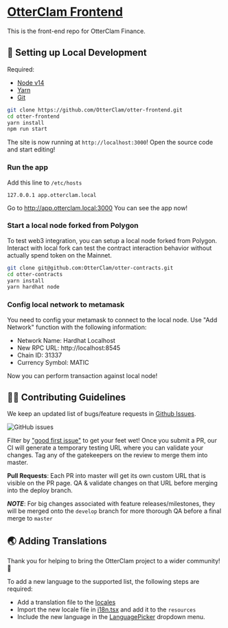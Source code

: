 # [OtterClam Frontend](https://app.otterclam.finance/)

This is the front-end repo for OtterClam Finance.

## 🔧 Setting up Local Development

Required:

- [Node v14](https://nodejs.org/download/release/latest-v14.x/)
- [Yarn](https://classic.yarnpkg.com/en/docs/install/)
- [Git](https://git-scm.com/downloads)

```bash
git clone https://github.com/OtterClam/otter-frontend.git
cd otter-frontend
yarn install
npm run start
```

The site is now running at `http://localhost:3000`!
Open the source code and start editing!

### Run the app

Add this line to `/etc/hosts`

```
127.0.0.1 app.otterclam.local
```

Go to http://app.otterclam.local:3000
You can see the app now!

### Start a local node forked from Polygon

To test web3 integration, you can setup a local node forked from Polygon. Interact with local fork can test the contract interaction behavior without actually spend token on the Mainnet.

```bash
git clone git@github.com:OtterClam/otter-contracts.git
cd otter-contracts
yarn install
yarn hardhat node
```

### Config local network to metamask

You need to config your metamask to connect to the local node. Use "Add Network" function with the following information:

- Network Name: Hardhat Localhost
- New RPC URL: http://localhost:8545
- Chain ID: 31337
- Currency Symbol: MATIC

Now you can perform transaction against local node!

## 👏🏽 Contributing Guidelines

We keep an updated list of bugs/feature requests in [Github Issues](https://github.com/OtterClam/otter-frontend/issues).

![GitHub issues](https://github.com/OtterClam/otter-frontend/issues?style=flat-square)

Filter by ["good first issue"](https://github.com/OtterClam/otter-frontend/issues?q=is%3Aopen+is%3Aissue+label%3A%22good+first+issue%22) to get your feet wet!
Once you submit a PR, our CI will generate a temporary testing URL where you can validate your changes. Tag any of the gatekeepers on the review to merge them into master.

**Pull Requests**:
Each PR into master will get its own custom URL that is visible on the PR page. QA & validate changes on that URL before merging into the deploy branch.

_**NOTE**_: For big changes associated with feature releases/milestones, they will be merged onto the `develop` branch for more thorough QA before a final merge to `master`

## 🌏 Adding Translations

Thank you for helping to bring the OtterClam project to a wider community! 🦦

To add a new language to the supported list, the following steps are required:

- Add a translation file to the [locales](https://github.com/OtterClam/otter-frontend/tree/main/src/locales)
- Import the new locale file in [i18n.tsx](https://github.com/OtterClam/otter-frontend/tree/main/src/i18n.tsx) and add it to the `resources`
- Include the new language in the [LanguagePicker](https://github.com/OtterClam/otter-frontend/tree/main/src/components/LanguagePicker/index.tsx) dropdown menu.
